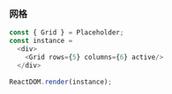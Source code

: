 
### 网格

<!--start-code-->
```js
const { Grid } = Placeholder;
const instance = 
  <div>
    <Grid rows={5} columns={6} active/>
  </div>
  
ReactDOM.render(instance);

```
<!--end-code-->
